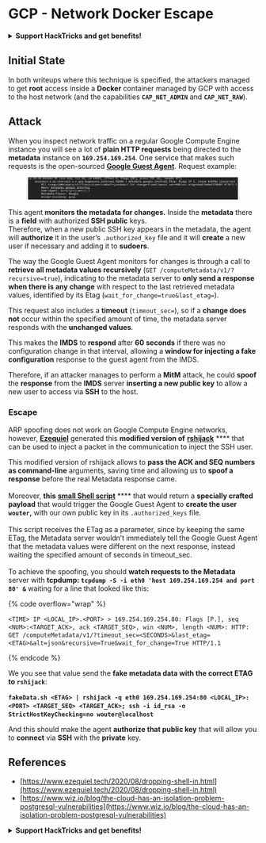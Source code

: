 # GCP - Network Docker Escape

<details>

<summary><strong>Support HackTricks and get benefits!</strong></summary>

* If you want to see your **company advertised in HackTricks** or if you want access to the **latest version of the PEASS or download HackTricks in PDF** Check the [**SUBSCRIPTION PLANS**](https://github.com/sponsors/carlospolop)!
* Get the [**official PEASS & HackTricks swag**](https://peass.creator-spring.com)
* Discover [**The PEASS Family**](https://opensea.io/collection/the-peass-family), our collection of exclusive [**NFTs**](https://opensea.io/collection/the-peass-family)
* **Join the** 💬 [**Discord group**](https://discord.gg/hRep4RUj7f) or the [**telegram group**](https://t.me/peass) or **follow** me on **Twitter** 🐦 [**@carlospolopm**](https://twitter.com/carlospolopm)**.**
* **Share your hacking tricks by submitting PRs to the** [**HackTricks**](https://github.com/carlospolop/hacktricks) and [**HackTricks Cloud**](https://github.com/carlospolop/hacktricks-cloud) github repos.

</details>

## Initial State

In both writeups where this technique is specified, the attackers managed to get **root** access inside a **Docker** container managed by GCP with access to the host network (and the capabilities **`CAP_NET_ADMIN`** and **`CAP_NET_RAW`**).

## Attack

When you inspect network traffic on a regular Google Compute Engine instance you will see a lot of **plain HTTP requests** being directed to the **metadata** instance on **`169.254.169.254`**. One service that makes such requests is the open-sourced [**Google Guest Agent**](https://github.com/GoogleCloudPlatform/guest-agent). Request example:

<figure><img src="../../../.gitbook/assets/image (1) (4).png" alt=""><figcaption></figcaption></figure>

This agent **monitors the metadata for changes.** Inside the **metadata** there is a **field** with authorized **SSH public** keys.\
Therefore, when a new public SSH key appears in the metadata, the agent will **authorize** it in the user’s `.authorized_key` file and it will **create** a new user if necessary and adding it to **sudoers**.

The way the Google Guest Agent monitors for changes is through a call to **retrieve all metadata values recursively** (`GET /computeMetadata/v1/?recursive=true`), indicating to the metadata server to **only send a response when there is any change** with respect to the last retrieved metadata values, identified by its Etag (`wait_for_change=true&last_etag=`).

This request also includes a **timeout** (`timeout_sec=`), so if a **change does not** occur within the specified amount of time, the metadata server responds with the **unchanged values**.

This makes the **IMDS** to **respond** after **60** **seconds** if there was no configuration change in that interval, allowing a **window for injecting a fake configuration** response to the guest agent from the IMDS.

Therefore, if an attacker manages to perform a **MitM** attack, he could **spoof** the **response** from the **IMDS** server **inserting a new public key** to allow a new user to access via **SSH** to the host.

### Escape

ARP spoofing does not work on Google Compute Engine networks, however, [**Ezequiel**](https://www.ezequiel.tech/2020/08/dropping-shell-in.html) generated this **modified version of** [**rshijack**](https://github.com/ezequielpereira/rshijack) **** that can be used to inject a packet in the communication to inject the SSH user.

This modified version of rshijack allows to **pass the ACK and SEQ numbers as command-line** arguments, saving time and allowing us to **spoof a response** before the real Metadata response came.\
\
Moreover, **this** [**small Shell script**](https://gist.github.com/ezequielpereira/914c2aae463409e785071213b059f96c#file-fakedata-sh) **** that would return a **specially crafted payload** that would trigger the Google Guest Agent to **create the user `wouter`,** with our own public key in its `.authorized_keys` file.\
\
This script receives the ETag as a parameter, since by keeping the same ETag, the Metadata server wouldn’t immediately tell the Google Guest Agent that the metadata values were different on the next response, instead waiting the specified amount of seconds in timeout\_sec.\
\
To achieve the spoofing, you should **watch requests to the Metadata** server with **tcpdump: `tcpdump -S -i eth0 'host 169.254.169.254 and port 80' &`** waiting for a line that looked like this:

{% code overflow="wrap" %}
```
<TIME> IP <LOCAL_IP>.<PORT> > 169.254.169.254.80: Flags [P.], seq <NUM>:<TARGET_ACK>, ack <TARGET_SEQ>, win <NUM>, length <NUM>: HTTP: GET /computeMetadata/v1/?timeout_sec=<SECONDS>&last_etag=<ETAG>&alt=json&recursive=True&wait_for_change=True HTTP/1.1
```
{% endcode %}

We you see that value send the **fake metadata data with the correct ETAG to `rshijack`**:

**`fakeData.sh <ETAG> | rshijack -q eth0 169.254.169.254:80 <LOCAL_IP>:<PORT> <TARGET_SEQ> <TARGET_ACK>; ssh -i id_rsa -o StrictHostKeyChecking=no wouter@localhost`**

And this should make the agent **authorize that public key** that will allow you to **connect** via **SSH** with the **private** key.

## References

* [https://www.ezequiel.tech/2020/08/dropping-shell-in.html](https://www.ezequiel.tech/2020/08/dropping-shell-in.html)
* [https://www.wiz.io/blog/the-cloud-has-an-isolation-problem-postgresql-vulnerabilities](https://www.wiz.io/blog/the-cloud-has-an-isolation-problem-postgresql-vulnerabilities)

<details>

<summary><strong>Support HackTricks and get benefits!</strong></summary>

* If you want to see your **company advertised in HackTricks** or if you want access to the **latest version of the PEASS or download HackTricks in PDF** Check the [**SUBSCRIPTION PLANS**](https://github.com/sponsors/carlospolop)!
* Get the [**official PEASS & HackTricks swag**](https://peass.creator-spring.com)
* Discover [**The PEASS Family**](https://opensea.io/collection/the-peass-family), our collection of exclusive [**NFTs**](https://opensea.io/collection/the-peass-family)
* **Join the** 💬 [**Discord group**](https://discord.gg/hRep4RUj7f) or the [**telegram group**](https://t.me/peass) or **follow** me on **Twitter** 🐦 [**@carlospolopm**](https://twitter.com/carlospolopm)**.**
* **Share your hacking tricks by submitting PRs to the** [**HackTricks**](https://github.com/carlospolop/hacktricks) and [**HackTricks Cloud**](https://github.com/carlospolop/hacktricks-cloud) github repos.

</details>
